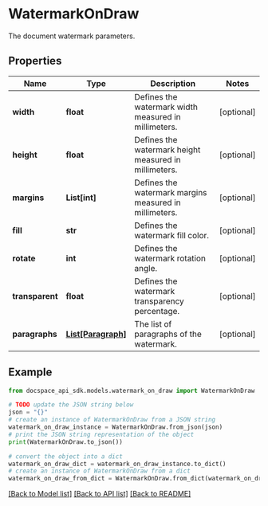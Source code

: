 # WatermarkOnDraw
The document watermark parameters.

## Properties

Name | Type | Description | Notes
------------ | ------------- | ------------- | -------------
**width** | **float** | Defines the watermark width measured in millimeters. | [optional] 
**height** | **float** | Defines the watermark height measured in millimeters. | [optional] 
**margins** | **List[int]** | Defines the watermark margins measured in millimeters. | [optional] 
**fill** | **str** | Defines the watermark fill color. | [optional] 
**rotate** | **int** | Defines the watermark rotation angle. | [optional] 
**transparent** | **float** | Defines the watermark transparency percentage. | [optional] 
**paragraphs** | [**List[Paragraph]**](Paragraph.md) | The list of paragraphs of the watermark. | [optional] 

## Example

```python
from docspace_api_sdk.models.watermark_on_draw import WatermarkOnDraw

# TODO update the JSON string below
json = "{}"
# create an instance of WatermarkOnDraw from a JSON string
watermark_on_draw_instance = WatermarkOnDraw.from_json(json)
# print the JSON string representation of the object
print(WatermarkOnDraw.to_json())

# convert the object into a dict
watermark_on_draw_dict = watermark_on_draw_instance.to_dict()
# create an instance of WatermarkOnDraw from a dict
watermark_on_draw_from_dict = WatermarkOnDraw.from_dict(watermark_on_draw_dict)
```
[[Back to Model list]](../README.md#documentation-for-models) [[Back to API list]](../README.md#documentation-for-api-endpoints) [[Back to README]](../README.md)


